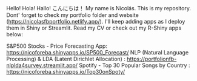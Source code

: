 Hello! Hola! Hallo! こんにちは！ My name is Nicolás. This is my repository. Dont' forget to check my portfolio folder and website (https://nicolasfbportfolio.netlify.app/). I'll keep adding apps as I deploy them in Shiny or Streamlit. Read my CV or check out my R-Shiny apps below:

S&P500 Stocks - Price Forecasting App: https://nicoforeba.shinyapps.io/SP500_Forecast/
NLP (Natural Language Processing) & LDA (Latent Dirichlet Allocation) : https://portfolionfb-nlplda4survey.streamlit.app/
Spotify - Top 30 Popular Songs by Country : https://nicoforeba.shinyapps.io/Top30onSpoty/
